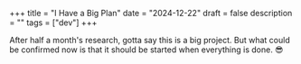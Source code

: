 +++
title = "I Have a Big Plan"
date = "2024-12-22"
draft = false
description = ""
tags = ["dev"]
+++

After half a month's research, gotta say this is a big project.
But what could be confirmed now is that it should be started when everything is done. :sunglasses: